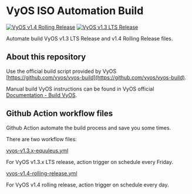 # VyOS ISO Automation Build
[![VyOS v1.4 Rolling Release](https://github.com/w4xzr/vyosbot/actions/workflows/vyos-v1.4-rolling-release.yml/badge.svg)](https://github.com/w4xzr/vyosbot/actions/workflows/vyos-v1.4-rolling-release.yml) [![VyOS v1.3 LTS Release](https://github.com/w4xzr/vyosbot/actions/workflows/vyos-v1.3-equuleus.yml/badge.svg)](https://github.com/w4xzr/vyosbot/actions/workflows/vyos-v1.3-equuleus.yml)

Automate build VyOS v1.3 LTS Release and v1.4 Rolling Release files.

## About this repository

Use the official build script provided by VyOS [https://github.com/vyos/vyos-build](https://github.com/vyos/vyos-build).

Manual build VyOS instructions can be found in VyOS official [Documentation - Build VyOS](https://docs.vyos.io/en/latest/contributing/build-vyos.html).

## Github Action workflow files

Github Action automate the build process and save you some times.

There are two workflow files:

[vyos-v1.3.x-equuleus.yml](.github/workflows/vyos-v1.3.x-equuleus.yml)

For VyOS v1.3.x LTS release, action trigger on schedule every Friday.

[vyos-v1.4-rolling-release.yml](.github/workflows/vyos-v1.4-rolling-release.yml)

For VyOS v1.4 rolling release, action trigger on schedule every day.

```

